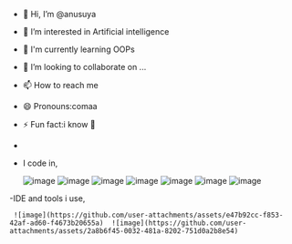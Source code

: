 - 👋 Hi, I’m @anusuya
- 👀 I’m interested in Artificial intelligence
- 🌱 I'm currently learning OOPs
- 💞️ I’m looking to collaborate on ...
- 📫 How to reach me 
- 😄 Pronouns:comaa
- ⚡ Fun fact:i know 🏯
- 
- I code in,

     ![image](https://github.com/user-attachments/assets/0916f437-0d59-4543-b3d1-a76fb50a3dfe)   ![image](https://github.com/user-attachments/assets/02c0a3a3-26ba-4a6b-b943-a38316f3bc0f)   ![image](https://github.com/user-attachments/assets/dfab6522-f24d-478e-a4e0-c5d5864e2f54)  ![image](https://github.com/user-attachments/assets/c0d00828-ce73-4b15-a36d-dfe8336117fa)  ![image](https://github.com/user-attachments/assets/3925b361-7fb4-40c3-94d3-2802362e5ed3)  ![image](https://github.com/user-attachments/assets/19a3bd89-a095-43f1-8322-7470b1dd9bca)  ![image](https://github.com/user-attachments/assets/38b9eec0-84ed-44ad-95c7-46616e704c3e)

-IDE and tools i use,

     ![image](https://github.com/user-attachments/assets/e47b92cc-f853-42af-ad60-f4673b20655a)  ![image](https://github.com/user-attachments/assets/2a8b6f45-0032-481a-8202-751d0a2b8e54)


  


  







    







<!---
anuvsb/anuvsb is a ✨ special ✨ repository because its `README.md` (this file) appears on your GitHub profile.
You can click the Preview link to take a look at your changes.
--->
